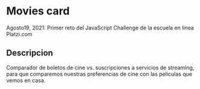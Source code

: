 # Movies card

Agosto19, 2021: Primer reto del JavaScript Challenge de la escuela en linea Platzi.com

## Descripcion

Comparador de boletos de cine vs. suscripciones a servicios de streaming, para que comparemos nuestras preferencias de cine con las peliculas que vemos en casa.
